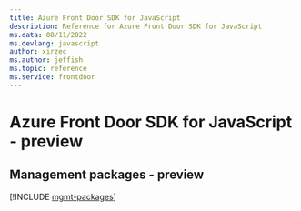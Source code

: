 ```yaml
---
title: Azure Front Door SDK for JavaScript
description: Reference for Azure Front Door SDK for JavaScript
ms.data: 08/11/2022
ms.devlang: javascript
author: xirzec
ms.author: jeffish
ms.topic: reference
ms.service: frontdoor
---
```

# Azure Front Door SDK for JavaScript - preview

## Management packages - preview
[!INCLUDE [mgmt-packages](front-door-mgmt-index.md)]
